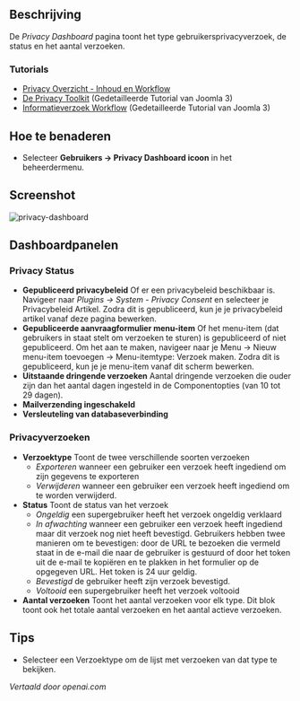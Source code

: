 <!-- Filename: Help4.x:Privacy_Dashboard  / Display title: Privacy Dashboard -->


## Beschrijving

De *Privacy Dashboard* pagina toont het type gebruikersprivacyverzoek, de status en
het aantal verzoeken.

### Tutorials

- [Privacy Overzicht - Inhoud en Workflow](https://docs.joomla.org/Help4.x:Components_Privacy_Outline/en)
- [De Privacy Toolkit](https://docs.joomla.org/J3.x:Privacy/en)
  (Gedetailleerde Tutorial van Joomla 3)
- [Informatieverzoek Workflow](https://docs.joomla.org/J3.x:Information_Request_Workflow_in_Privacy_Component/en)
  (Gedetailleerde Tutorial van Joomla 3)

## Hoe te benaderen

- Selecteer **Gebruikers → Privacy Dashboard icoon** in het beheerdermenu.

## Screenshot

![privacy-dashboard](../../../nl/images/privacy/privacy-dashboard.png)

## Dashboardpanelen

### Privacy Status

- **Gepubliceerd privacybeleid** Of er een privacybeleid beschikbaar is. Navigeer naar *Plugins → System - Privacy Consent* en selecteer je Privacybeleid Artikel. Zodra dit is gepubliceerd, kun je je privacybeleid artikel vanaf deze pagina bewerken.
- **Gepubliceerde aanvraagformulier menu-item** Of het menu-item (dat gebruikers in staat stelt om verzoeken te sturen) is gepubliceerd of niet gepubliceerd. Om het aan te maken, navigeer naar je Menu → Nieuw menu-item toevoegen → Menu-itemtype: Verzoek maken. Zodra dit is gepubliceerd, kun je je menu-item vanaf dit scherm bewerken.
- **Uitstaande dringende verzoeken** Aantal dringende verzoeken die ouder zijn dan het aantal dagen ingesteld in de Componentopties (van 10 tot 29 dagen).
- **Mailverzending ingeschakeld**
- **Versleuteling van databaseverbinding**

### Privacyverzoeken

- **Verzoektype** Toont de twee verschillende soorten verzoeken
  - *Exporteren* wanneer een gebruiker een verzoek heeft ingediend om zijn gegevens te exporteren
  - *Verwijderen* wanneer een gebruiker een verzoek heeft ingediend om te worden verwijderd.
- **Status** Toont de status van het verzoek
  - *Ongeldig* een supergebruiker heeft het verzoek ongeldig verklaard
  - *In afwachting* wanneer een gebruiker een verzoek heeft ingediend maar dit verzoek nog niet heeft bevestigd. Gebruikers hebben twee manieren om te bevestigen: door de URL te bezoeken die vermeld staat in de e-mail die naar de gebruiker is gestuurd of door het token uit de e-mail te kopiëren en te plakken in het formulier op de opgegeven URL. Het token is 24 uur geldig.
  - *Bevestigd* de gebruiker heeft zijn verzoek bevestigd.
  - *Voltooid* een supergebruiker heeft het verzoek voltooid
- **Aantal verzoeken** Toont het aantal verzoeken voor elk type. Dit blok toont ook het totale aantal verzoeken en het aantal actieve verzoeken.

## Tips

- Selecteer een Verzoektype om de lijst met verzoeken van dat type te bekijken.

*Vertaald door openai.com*

